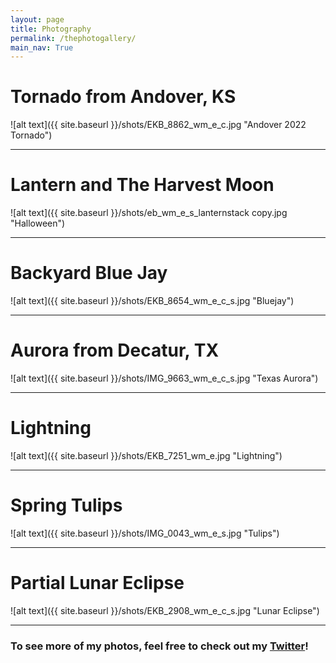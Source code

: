 ```yaml
---
layout: page
title: Photography
permalink: /thephotogallery/
main_nav: True
---
```



<h1 id="paragraph">Tornado from Andover, KS</h1>
![alt text]({{ site.baseurl }}/shots/EKB_8862_wm_e_c.jpg "Andover 2022 Tornado")

<hr>

<h1 id="paragraph">Lantern and The Harvest Moon</h1>
![alt text]({{ site.baseurl }}/shots/eb_wm_e_s_lanternstack copy.jpg "Halloween")

<hr>

<h1 id="paragraph">Backyard Blue Jay</h1>
![alt text]({{ site.baseurl }}/shots/EKB_8654_wm_e_c_s.jpg "Bluejay")

<hr>

<h1 id="paragraph">Aurora from Decatur, TX</h1>
![alt text]({{ site.baseurl }}/shots/IMG_9663_wm_e_c_s.jpg "Texas Aurora")

<hr>

<h1 id="paragraph">Lightning</h1>
![alt text]({{ site.baseurl }}/shots/EKB_7251_wm_e.jpg "Lightning")

<hr>

<h1 id="paragraph">Spring Tulips</h1>
![alt text]({{ site.baseurl }}/shots/IMG_0043_wm_e_s.jpg "Tulips")

<hr>

<h1 id="paragraph">Partial Lunar Eclipse</h1>
![alt text]({{ site.baseurl }}/shots/EKB_2908_wm_e_c_s.jpg "Lunar Eclipse")

<hr>

<h3>To see more of my photos, feel free to check out my <a href="https://x.com/barbini_wx">Twitter</a>!</h3>




